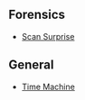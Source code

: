 ## Forensics
- [Scan Surprise](Forensics/scan-surprise.md)
  
## General
- [Time Machine](General/time-machine.md)
